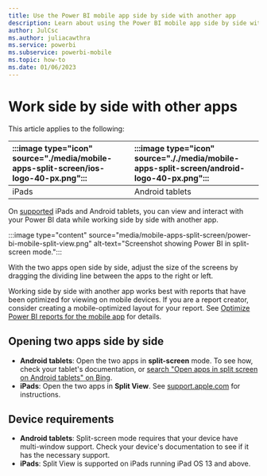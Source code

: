 ```yaml
---
title: Use the Power BI mobile app side by side with another app
description: Learn about using the Power BI mobile app side by side with another app on an iPad or Android tablet.
author: JulCsc
ms.author: juliacawthra
ms.service: powerbi
ms.subservice: powerbi-mobile
ms.topic: how-to
ms.date: 01/06/2023
---
```


# Work side by side with other apps

This article applies to the following:

|:::image type="icon" source="./media/mobile-apps-split-screen/ios-logo-40-px.png"::: |:::image type="icon" source="././media/mobile-apps-split-screen/android-logo-40-px.png"::: |
|:--- |:--- |
|iPads |Android tablets |

On [supported](#device-requirements) iPads and Android tablets, you can view and interact with your Power BI data while working side by side with another app.

:::image type="content" source="media/mobile-apps-split-screen/power-bi-mobile-split-view.png" alt-text="Screenshot showing Power BI in split-screen mode.":::

With the two apps open side by side, adjust the size of the screens by dragging the dividing line between the apps to the right or left.

Working side by side with another app works best with reports that have been optimized for viewing on mobile devices. If you are a report creator, consider creating a mobile-optimized layout for your report. See [Optimize Power BI reports for the mobile app](../../create-reports/power-bi-create-mobile-optimized-report-about.md) for details.

## Opening two apps side by side

- **Android tablets**: Open the two apps in **split-screen** mode. To see how, check your tablet's documentation, or [search "Open apps in split screen on Android tablets" on Bing](https://www.bing.com/videos/search?q=open+apps+in+split+screen+android+tablets).
- **iPads**: Open the two apps in **Split View**. See [support.apple.com](https://support.apple.com/guide/ipad/ipad08c9970c/ipados) for instructions.

## Device requirements

- **Android tablets**: Split-screen mode requires that your device have multi-window support. Check your device's documentation to see if it has the necessary support.
- **iPads**: Split View is supported on iPads running iPad OS 13 and above.